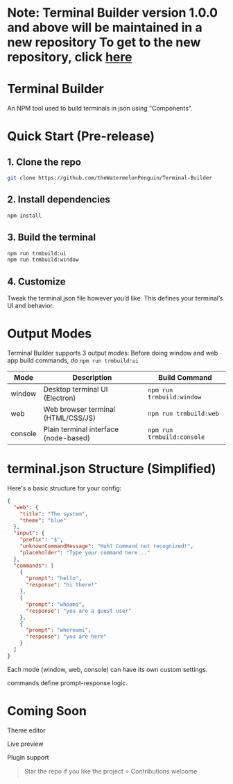 # **Note: Terminal Builder version 1.0.0 and above will be maintained in a new repository To get to the new repository, click [here](https://github.com/theWatermelonPenguin/Terminal-Builder)**
# Terminal Builder
An NPM tool used to build terminals in json using "Components".

# Quick Start (Pre-release)
## 1. Clone the repo
```bash
git clone https://github.com/theWatermelonPenguin/Terminal-Builder
```
## 2. Install dependencies
```bash
npm install
```
## 3. Build the terminal
```bash
npm run trmbuild:ui
npm run trmbuild:window
```
## 4. Customize
Tweak the terminal.json file however you’d like. This defines your terminal’s UI and behavior.

# Output Modes
Terminal Builder supports 3 output modes:
Before doing window and web app build commands, do `npm run trmbuild:ui`

| Mode    | Description                                 | Build Command              |
|---------|---------------------------------------------|----------------------------|
| window  | Desktop terminal UI (Electron)              | `npm run trmbuild:window`  |
| web     | Web browser terminal (HTML/CSS/JS)          | `npm run trmbuild:web`     |
| console | Plain terminal interface (node-based)       | `npm run trmbuild:console` |

# terminal.json Structure (Simplified)
Here's a basic structure for your config:
```json
{
  "web": {
    "title": "The system",
    "theme": "blue"
  },
  "input": {
    "prefix": "$",
    "unknownCommandMessage": "Huh? Command not recognized!",
    "placeholder": "Type your command here..."
  },
  "commands": [
    {
      "prompt": "hello",
      "response": "hi there!"
    },
    {
      "prompt": "whoami",
      "response": "you are a guest user"
    },
    {
      "prompt": "whereami",
      "response": "you are here"
    }
  ]
}
```
Each mode (window, web, console) can have its own custom settings.

commands define prompt-response logic.

# Coming Soon
Theme editor

Live preview

Plugin support

> Star the repo if you like the project ⭐
> Contributions welcome
